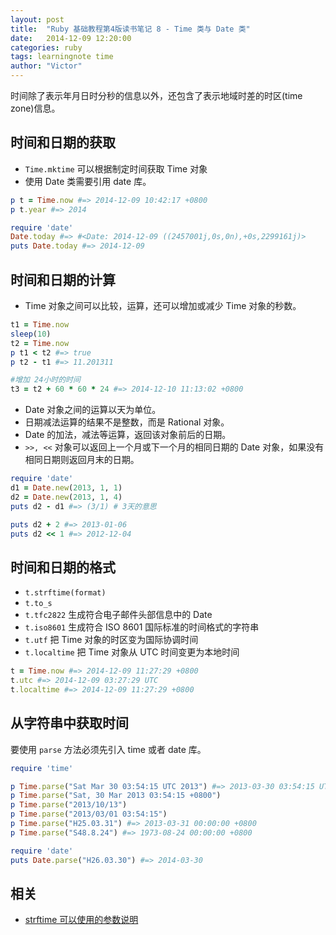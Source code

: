 ```yaml
---
layout: post
title:  "Ruby 基础教程第4版读书笔记 8 - Time 类与 Date 类"
date:   2014-12-09 12:20:00
categories: ruby
tags: learningnote time
author: "Victor"
---
```


时间除了表示年月日时分秒的信息以外，还包含了表示地域时差的时区(time zone)信息。

## 时间和日期的获取

* ```Time.mktime``` 可以根据制定时间获取 Time 对象
* 使用 Date 类需要引用 date 库。

```ruby
p t = Time.now #=> 2014-12-09 10:42:17 +0800
p t.year #=> 2014
```

```ruby
require 'date'
Date.today #=> #<Date: 2014-12-09 ((2457001j,0s,0n),+0s,2299161j)>
puts Date.today #=> 2014-12-09
```

## 时间和日期的计算

* Time 对象之间可以比较，运算，还可以增加或减少 Time 对象的秒数。

```ruby
t1 = Time.now
sleep(10)
t2 = Time.now
p t1 < t2 #=> true
p t2 - t1 #=> 11.201311

#增加 24小时的时间
t3 = t2 + 60 * 60 * 24 #=> 2014-12-10 11:13:02 +0800
```

* Date 对象之间的运算以天为单位。
* 日期减法运算的结果不是整数，而是 Rational 对象。
* Date 的加法，减法等运算，返回该对象前后的日期。
* ```>>, <<``` 对象可以返回上一个月或下一个月的相同日期的 Date 对象，如果没有相同日期则返回月末的日期。

```ruby
require 'date'
d1 = Date.new(2013, 1, 1)
d2 = Date.new(2013, 1, 4)
puts d2 - d1 #=> (3/1) # 3天的意思

puts d2 + 2 #=> 2013-01-06
puts d2 << 1 #=> 2012-12-04
```

## 时间和日期的格式

* ```t.strftime(format)```
* ```t.to_s```
* ```t.tfc2822``` 生成符合电子邮件头部信息中的 Date
* ```t.iso8601``` 生成符合 ISO 8601 国际标准的时间格式的字符串
* ```t.utf``` 把 Time 对象的时区变为国际协调时间
* ```t.localtime``` 把 Time 对象从 UTC 时间变更为本地时间

```ruby
t = Time.now #=> 2014-12-09 11:27:29 +0800
t.utc #=> 2014-12-09 03:27:29 UTC
t.localtime #=> 2014-12-09 11:27:29 +0800
```

## 从字符串中获取时间

要使用 ```parse``` 方法必须先引入 time 或者 date 库。

```ruby
require 'time'

p Time.parse("Sat Mar 30 03:54:15 UTC 2013") #=> 2013-03-30 03:54:15 UTC
p Time.parse("Sat, 30 Mar 2013 03:54:15 +0800")
p Time.parse("2013/10/13")
p Time.parse("2013/03/01 03:54:15")
p Time.parse("H25.03.31") #=> 2013-03-31 00:00:00 +0800
p Time.parse("S48.8.24") #=> 1973-08-24 00:00:00 +0800
```

```ruby
require 'date'
puts Date.parse("H26.03.30") #=> 2014-03-30
```


## 相关

* [strftime 可以使用的参数说明](/rails/rails-time/)
